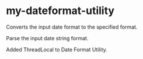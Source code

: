 # my-dateformat-utility
Converts the input date format to the specified format.

Parse the input date string format.

Added ThreadLocal to Date Format Utility.
